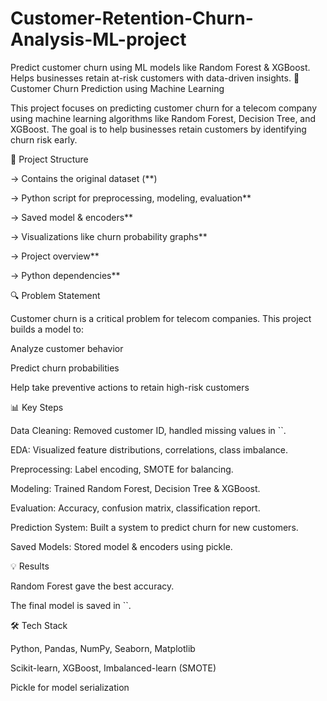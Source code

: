 # Customer-Retention-Churn-Analysis-ML-project
Predict customer churn using ML models like Random Forest &amp; XGBoost. Helps businesses retain at-risk customers with data-driven insights.
🧠 Customer Churn Prediction using Machine Learning

This project focuses on predicting customer churn for a telecom company using machine learning algorithms like Random Forest, Decision Tree, and XGBoost. The goal is to help businesses retain customers by identifying churn risk early.

📂 Project Structure

 → Contains the original dataset (**)

 → Python script for preprocessing, modeling, evaluation**

 → Saved model & encoders**

 → Visualizations like churn probability graphs**

 → Project overview**

 → Python dependencies**

🔍 Problem Statement

Customer churn is a critical problem for telecom companies. This project builds a model to:

Analyze customer behavior

Predict churn probabilities

Help take preventive actions to retain high-risk customers

📊 Key Steps

Data Cleaning: Removed customer ID, handled missing values in ``.

EDA: Visualized feature distributions, correlations, class imbalance.

Preprocessing: Label encoding, SMOTE for balancing.

Modeling: Trained Random Forest, Decision Tree & XGBoost.

Evaluation: Accuracy, confusion matrix, classification report.

Prediction System: Built a system to predict churn for new customers.

Saved Models: Stored model & encoders using pickle.

💡 Results

Random Forest gave the best accuracy.

The final model is saved in ``.

🛠️ Tech Stack

Python, Pandas, NumPy, Seaborn, Matplotlib

Scikit-learn, XGBoost, Imbalanced-learn (SMOTE)

Pickle for model serialization

